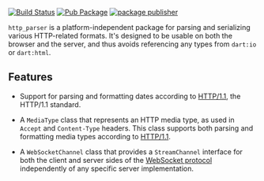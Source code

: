 [![Build Status](https://github.com/dart-lang/http_parser/workflows/Dart%20CI/badge.svg)](https://github.com/dart-lang/http_parser/actions?query=workflow%3A"Dart+CI"+branch%3Amaster)
[![Pub Package](https://img.shields.io/pub/v/http_parser.svg)](https://pub.dartlang.org/packages/http_parser)
[![package publisher](https://img.shields.io/pub/publisher/http_parser.svg)](https://pub.dev/packages/http_parser/publisher)

`http_parser` is a platform-independent package for parsing and serializing
various HTTP-related formats. It's designed to be usable on both the browser and
the server, and thus avoids referencing any types from `dart:io` or `dart:html`.

## Features

* Support for parsing and formatting dates according to [HTTP/1.1][2616], the
  HTTP/1.1 standard.

* A `MediaType` class that represents an HTTP media type, as used in `Accept`
  and `Content-Type` headers. This class supports both parsing and formatting
  media types according to [HTTP/1.1][2616].

* A `WebSocketChannel` class that provides a `StreamChannel` interface for both
  the client and server sides of the [WebSocket protocol][6455] independently of
  any specific server implementation.

[2616]: https://www.w3.org/Protocols/rfc2616/rfc2616-sec3.html
[6455]: https://tools.ietf.org/html/rfc6455
